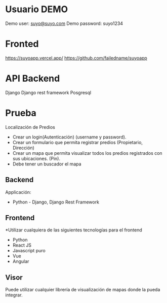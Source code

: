 # Usuario DEMO

Demo user: suyo@suyo.com
Demo password: suyo1234

# Fronted

https://suyoapp.vercel.app/
https://github.com/failedname/suyoapp

# API Backend

Django
Django rest framework
Posgresql

# Prueba

Localización de Predios

- Crear un login(Autenticación) (username y password).
- Crear un formulario que permita registrar predios (Propietario, Dirección)
- Crear un mapa que permita visualizar todos los predios registrados con sus ubicaciones. (Pin).
- Debe tener un buscador el mapa

## Backend

Applicación:

- Python - Django, Django Rest Framework

## Frontend

\*Utilizar cualquiera de las siguientes tecnologías para el frontend

- Python
- React JS
- Javascript puro
- Vue
- Angular

## Visor

Puede utilizar cualquier librería de visualización de mapas donde la pueda integrar.
